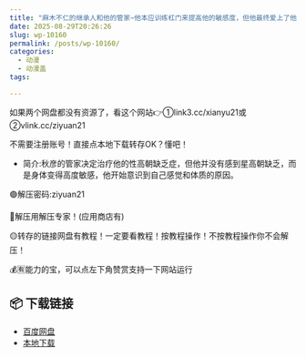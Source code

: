 ```yaml
---
title: "麻木不仁的继承人和他的管家~他本应训练杠门来提高他的敏感度，但他最终爱上了他[中文字幕]"
date: 2025-08-29T20:26:26
slug: wp-10160
permalink: /posts/wp-10160/
categories:
  - 动漫
  - 动漫盖
tags:

---
```


如果两个网盘都没有资源了，看这个网站👉①link3.cc/xianyu21或②vlink.cc/ziyuan21

不需要注册账号！直接点本地下载转存OK？懂吧！

*   简介:秋彦的管家决定治疗他的性高朝缺乏症，但他并没有感到星高朝缺乏，而是身体变得高度敏感，他开始意识到自己感觉和体质的原因。

🟢解压密码:ziyuan21

🔵解压用解压专家！(应用商店有)

🟡转存的链接网盘有教程！一定要看教程！按教程操作！不按教程操作你不会解压！

💰🈶能力的宝，可以点左下角赞赏支持一下网站运行

## 📦 下载链接
- [百度网盘](https://blziyuan21.com/pay-download/10160?key=3068d9f409&down_id=0)
- [本地下载](https://blziyuan21.com/pay-download/10160?key=3068d9f409&down_id=1)

